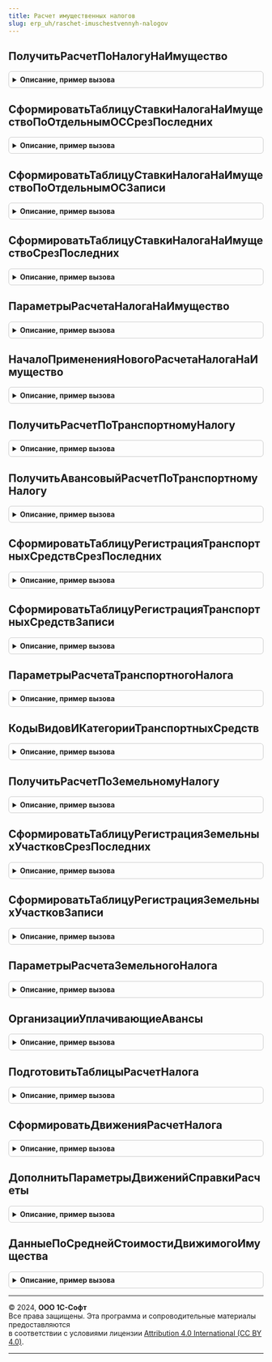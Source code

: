 ```yaml
---
title: Расчет имущественных налогов
slug: erp_uh/raschet-imuschestvennyh-nalogov
---
```



## ПолучитьРасчетПоНалогуНаИмущество
<details style="margin: 1em 0; padding: 0.5em; border: 1px solid #ccc; border-radius: 6px;">

<summary style="font-weight: bold; cursor: pointer;">Описание, пример вызова</summary>

```bsl

// Возвращает результат расчета налога (или аванса по налогу) на имущество.
//
// Параметры:
//  Организация	- СправочникСсылка.Организации - Организация, для которой необходимо выполнить расчет.
//  ПериодРасчета - Дата - Дата расчета.
//  ДополнительныеПараметры - Произвольный - Дополнительные параметры расчета.
//
// Возвращаемое значение:
//  Структура - Результат расчета налога. Имена свойств соответствуют наименованиям регистров сведений, куда записывается
//  результат, а значения свойств - таблицы записей этих регистров (ТаблицаЗначений)
//
Функция ПолучитьРасчетПоНалогуНаИмущество(Организация, ПериодРасчета, ДополнительныеПараметры = Неопределено) Экспорт
```

Пример вызова
```bsl
Результат = РасчетИмущественныхНалогов.ПолучитьРасчетПоНалогуНаИмущество(Организация, ПериодРасчета, ДополнительныеПараметры);
```
</details>

## СформироватьТаблицуСтавкиНалогаНаИмуществоПоОтдельнымОССрезПоследних
<details style="margin: 1em 0; padding: 0.5em; border: 1px solid #ccc; border-radius: 6px;">

<summary style="font-weight: bold; cursor: pointer;">Описание, пример вызова</summary>

```bsl

// Формирует временную таблицу, содержащую срез последних на дату ставок налога на имущество по отдельным ОС.
//
// Параметры:
//  ПараметрыРасчета - 	см. ПараметрыРасчетаНалогаНаИмущество
//  Период - Дата - Дата, на которую нужно получить срез последних.
//  ДополнительныеПараметры - Произвольный - Дополнительные параметры расчета.
//  ИмяТаблицы - Строка	- Имя временной таблицы, по умолчанию "СтавкиНалогаНаИмуществоПоОтдельнымОС_СрезПоследних"
//
Процедура СформироватьТаблицуСтавкиНалогаНаИмуществоПоОтдельнымОССрезПоследних(ПараметрыРасчета, Период, ДополнительныеПараметры = Неопределено, ИмяТаблицы = "") Экспорт
```

Пример вызова
```bsl
РасчетИмущественныхНалогов.СформироватьТаблицуСтавкиНалогаНаИмуществоПоОтдельнымОССрезПоследних(ПараметрыРасчета, Период, ДополнительныеПараметры, ИмяТаблицы);
```
</details>

## СформироватьТаблицуСтавкиНалогаНаИмуществоПоОтдельнымОСЗаписи
<details style="margin: 1em 0; padding: 0.5em; border: 1px solid #ccc; border-radius: 6px;">

<summary style="font-weight: bold; cursor: pointer;">Описание, пример вызова</summary>

```bsl

// Формирует временную таблицу, содержащую записи ставок налога на имущество по отдельным ОС до определенной даты.
//
// Параметры:
//  ПараметрыРасчета - 	см. ПараметрыРасчетаНалогаНаИмущество
//  НачалоПериода - Дата - Дата, с которой нужно получить записи.
//  КонецПериода - Дата - Дата, до которой нужно получить записи.
//  ДополнительныеПараметры - Произвольный - Дополнительные параметры расчета.
//  ИмяТаблицы - Строка	- Имя временной таблицы, по умолчанию "СтавкиНалогаНаИмуществоПоОтдельнымОС_Записи"
//
Процедура СформироватьТаблицуСтавкиНалогаНаИмуществоПоОтдельнымОСЗаписи(ПараметрыРасчета, НачалоПериода, КонецПериода, ДополнительныеПараметры = Неопределено, ИмяТаблицы = "") Экспорт
```

Пример вызова
```bsl
РасчетИмущественныхНалогов.СформироватьТаблицуСтавкиНалогаНаИмуществоПоОтдельнымОСЗаписи(ПараметрыРасчета, НачалоПериода, КонецПериода, ДополнительныеПараметры, ИмяТаблицы);
```
</details>

## СформироватьТаблицуСтавкиНалогаНаИмуществоСрезПоследних
<details style="margin: 1em 0; padding: 0.5em; border: 1px solid #ccc; border-radius: 6px;">

<summary style="font-weight: bold; cursor: pointer;">Описание, пример вызова</summary>

```bsl

// Формирует временную таблицу, содержащую срез последних на дату ставок налога на имущество.
//
// Параметры:
//  ПараметрыРасчета - 	см. ПараметрыРасчетаНалогаНаИмущество
//  Период - Дата - Дата, на которую нужно получить срез последних.
//  ДополнительныеПараметры - Произвольный - Дополнительные параметры расчета.
//  ИмяТаблицы - Строка	- Имя временной таблицы, по умолчанию "СтавкиНалогаНаИмущество_СрезПоследних"
//
Процедура СформироватьТаблицуСтавкиНалогаНаИмуществоСрезПоследних(ПараметрыРасчета, Период, ДополнительныеПараметры = Неопределено, ИмяТаблицы = "") Экспорт
```

Пример вызова
```bsl
РасчетИмущественныхНалогов.СформироватьТаблицуСтавкиНалогаНаИмуществоСрезПоследних(ПараметрыРасчета, Период, ДополнительныеПараметры, ИмяТаблицы);
```
</details>

## ПараметрыРасчетаНалогаНаИмущество
<details style="margin: 1em 0; padding: 0.5em; border: 1px solid #ccc; border-radius: 6px;">

<summary style="font-weight: bold; cursor: pointer;">Описание, пример вызова</summary>

```bsl

// Возвращает параметры расчета налога на имущество
//
// Параметры:
//  Организация				 - СправочникСсылка.Организации - организация, по которовый выполняется расчет налога на имущество
//  ПериодРасчета			 - Дата - окончание периода, за который рассчитывается налог
//  ДополнительныеПараметры	 - Структура, Неопределено - дополнительные параметры расчета
//
// Возвращаемое значение:
//  Структура - параметры расчета налога
//
Функция ПараметрыРасчетаНалогаНаИмущество(Организация, ПериодРасчета, ДополнительныеПараметры = Неопределено) Экспорт
```

Пример вызова
```bsl
Результат = РасчетИмущественныхНалогов.ПараметрыРасчетаНалогаНаИмущество(Организация, ПериодРасчета, ДополнительныеПараметры);
```
</details>

## НачалоПримененияНовогоРасчетаНалогаНаИмущество
<details style="margin: 1em 0; padding: 0.5em; border: 1px solid #ccc; border-radius: 6px;">

<summary style="font-weight: bold; cursor: pointer;">Описание, пример вызова</summary>

```bsl

Функция НачалоПримененияНовогоРасчетаНалогаНаИмущество() Экспорт
```

Пример вызова
```bsl
Результат = РасчетИмущественныхНалогов.НачалоПримененияНовогоРасчетаНалогаНаИмущество() 
```
</details>

## ПолучитьРасчетПоТранспортномуНалогу
<details style="margin: 1em 0; padding: 0.5em; border: 1px solid #ccc; border-radius: 6px;">

<summary style="font-weight: bold; cursor: pointer;">Описание, пример вызова</summary>

```bsl

// Возвращает результат расчета транспортного налога (или аванса по налогу).
//
// Параметры:
//  Организация	- СправочникСсылка.Организации - Организация, для которой необходимо выполнить расчет.
//  ПериодРасчета - Дата - Дата закрытия месяца.
//  ДополнительныеПараметры - Структура - произвольные параметры расчета.
//
// Возвращаемое значение:
//  Структура - Содержит:
//		* Налог - ТаблицаЗначений - Результат расчета налога.
//		* Платон - ТаблицаЗначений - Данные по платону.
//
Функция ПолучитьРасчетПоТранспортномуНалогу(Организация, ПериодРасчета, ДополнительныеПараметры = Неопределено) Экспорт
```

Пример вызова
```bsl
Результат = РасчетИмущественныхНалогов.ПолучитьРасчетПоТранспортномуНалогу(Организация, ПериодРасчета, ДополнительныеПараметры);
```
</details>

## ПолучитьАвансовыйРасчетПоТранспортномуНалогу
<details style="margin: 1em 0; padding: 0.5em; border: 1px solid #ccc; border-radius: 6px;">

<summary style="font-weight: bold; cursor: pointer;">Описание, пример вызова</summary>

```bsl

// Возвращает результат авансового расчета транспортного налога.
//
// Параметры:
//  Организация	- СправочникСсылка.Организации - Организация, для которой необходимо выполнить расчет.
//  ПериодРасчета - Дата - Дата закрытия месяца.
//  ДополнительныеПараметры - Структура - произвольные параметры расчета.
//
// Возвращаемое значение:
//  ТаблицаЗначений - Авансовый расчет налога.
//
Функция ПолучитьАвансовыйРасчетПоТранспортномуНалогу(Организация, ПериодРасчета, ДополнительныеПараметры = Неопределено) Экспорт
```

Пример вызова
```bsl
Результат = РасчетИмущественныхНалогов.ПолучитьАвансовыйРасчетПоТранспортномуНалогу(Организация, ПериодРасчета, ДополнительныеПараметры);
```
</details>

## СформироватьТаблицуРегистрацияТранспортныхСредствСрезПоследних
<details style="margin: 1em 0; padding: 0.5em; border: 1px solid #ccc; border-radius: 6px;">

<summary style="font-weight: bold; cursor: pointer;">Описание, пример вызова</summary>

```bsl

// Формирует временную таблицу, содержащую срез последних на дату регистрации транспортных средств.
//
// Параметры:
//  ПараметрыРасчета - см. ПараметрыРасчетаТранспортногоНалога
//  Период - Дата - Дата, на которую нужно получить срез последних.
//  ДополнительныеПараметры - Произвольный - Дополнительные параметры расчета.
//  ИмяТаблицы - Строка	- Имя временной таблицы, по умолчанию "РегистрацияТранспортныхСредств_СрезПоследних"
//
Процедура СформироватьТаблицуРегистрацияТранспортныхСредствСрезПоследних(ПараметрыРасчета, Период, ДополнительныеПараметры = Неопределено, ИмяТаблицы = "") Экспорт
```

Пример вызова
```bsl
РасчетИмущественныхНалогов.СформироватьТаблицуРегистрацияТранспортныхСредствСрезПоследних(ПараметрыРасчета, Период, ДополнительныеПараметры, ИмяТаблицы);
```
</details>

## СформироватьТаблицуРегистрацияТранспортныхСредствЗаписи
<details style="margin: 1em 0; padding: 0.5em; border: 1px solid #ccc; border-radius: 6px;">

<summary style="font-weight: bold; cursor: pointer;">Описание, пример вызова</summary>

```bsl

// Формирует временную таблицу, содержащую записи регистрации транспортных средств.
//
// Параметры:
//  ПараметрыРасчета - см. ПараметрыРасчетаТранспортногоНалога
//  Период - Дата - Дата, до которой нужно получить записи.
//  ДополнительныеПараметры - Произвольный - Дополнительные параметры расчета.
//  ИмяТаблицы - Строка	- Имя временной таблицы, по умолчанию "РегистрацияТранспортныхСредств_Записи"
//
Процедура СформироватьТаблицуРегистрацияТранспортныхСредствЗаписи(ПараметрыРасчета, Период, ДополнительныеПараметры = Неопределено, ИмяТаблицы = "") Экспорт
```

Пример вызова
```bsl
РасчетИмущественныхНалогов.СформироватьТаблицуРегистрацияТранспортныхСредствЗаписи(ПараметрыРасчета, Период, ДополнительныеПараметры, ИмяТаблицы);
```
</details>

## ПараметрыРасчетаТранспортногоНалога
<details style="margin: 1em 0; padding: 0.5em; border: 1px solid #ccc; border-radius: 6px;">

<summary style="font-weight: bold; cursor: pointer;">Описание, пример вызова</summary>

```bsl

// Возвращает параметры расчета транспортного налога
//
// Параметры:
//  Организация	- СправочникСсылка.Организации - организация, по которовый выполняется расчет налога.
//  ПериодРасчета - Дата - окончание периода, за который рассчитывается налог.
//  ДополнительныеПараметры - Структура, Неопределено - дополнительные параметры расчета.
//
// Возвращаемое значение:
//  Структура - параметры расчета налога:
//  	* Организация - СправочникСсылка.Организации -
//  	* ПериодРасчета - Дата -
//  	* ДатаНачалаПериодаОтчета - Дата -
//  	* ДатаКонцаПериодаОтчета - Дата -
//  	* ГодовойРасчет - Булево -
//  	* МенеджерВременныхТаблиц - МенеджерВременныхТаблиц -
//
Функция ПараметрыРасчетаТранспортногоНалога(Организация, ПериодРасчета, ДополнительныеПараметры = Неопределено) Экспорт
```

Пример вызова
```bsl
Результат = РасчетИмущественныхНалогов.ПараметрыРасчетаТранспортногоНалога(Организация, ПериодРасчета, ДополнительныеПараметры);
```
</details>

## КодыВидовИКатегорииТранспортныхСредств
<details style="margin: 1em 0; padding: 0.5em; border: 1px solid #ccc; border-radius: 6px;">

<summary style="font-weight: bold; cursor: pointer;">Описание, пример вызова</summary>

```bsl

// Возвращает коды видов и категории транспортных средств.
//
// Возвращаемое значение:
//  ТаблицаЗначений - Коды видов и категорий транспортных средств.
Функция КодыВидовИКатегорииТранспортныхСредств() Экспорт
```

Пример вызова
```bsl
Результат = РасчетИмущественныхНалогов.КодыВидовИКатегорииТранспортныхСредств() 
```
</details>

## ПолучитьРасчетПоЗемельномуНалогу
<details style="margin: 1em 0; padding: 0.5em; border: 1px solid #ccc; border-radius: 6px;">

<summary style="font-weight: bold; cursor: pointer;">Описание, пример вызова</summary>

```bsl

// Возвращает результат расчета земельного налога (или аванса по налогу).
//
// Параметры:
//  Организация	- СправочникСсылка.Организации - Организация, для которой необходимо выполнить расчет.
//  ПериодРасчета - Дата - Дата закрытия месяца.
//  ДополнительныеПараметры - Произвольный - Дополнительные параметры расчета.
//
// Возвращаемое значение:
//  Структура - Результат расчета налога. Имена свойств соответствуют наименованиям регистров сведений, куда записывается
//  результат, а значения свойств - таблицы записей этих регистров (ТаблицаЗначений)
//
Функция ПолучитьРасчетПоЗемельномуНалогу(Организация, ПериодРасчета, ДополнительныеПараметры = Неопределено) Экспорт
```

Пример вызова
```bsl
Результат = РасчетИмущественныхНалогов.ПолучитьРасчетПоЗемельномуНалогу(Организация, ПериодРасчета, ДополнительныеПараметры);
```
</details>

## СформироватьТаблицуРегистрацияЗемельныхУчастковСрезПоследних
<details style="margin: 1em 0; padding: 0.5em; border: 1px solid #ccc; border-radius: 6px;">

<summary style="font-weight: bold; cursor: pointer;">Описание, пример вызова</summary>

```bsl

// Формирует временную таблицу, содержащую срез последних на дату регистрации земельных участков.
//
// Параметры:
//  ПараметрыРасчета - см. ПараметрыРасчетаЗемельногоНалога
//  Период - Дата - Дата, на которую нужно получить срез последних.
//  ДополнительныеПараметры - Произвольный - Дополнительные параметры расчета.
//  ИмяТаблицы - Строка	- Имя временной таблицы, по умолчанию "РегистрацияЗемельныхУчастков_СрезПоследних".
//  УсловияВиртуальнойТаблицы - Строка - Условия виртуальной таблицы.
//
Процедура СформироватьТаблицуРегистрацияЗемельныхУчастковСрезПоследних(ПараметрыРасчета, Период, ДополнительныеПараметры, ИмяТаблицы = "", УсловияЗапроса = "") Экспорт
```

Пример вызова
```bsl
РасчетИмущественныхНалогов.СформироватьТаблицуРегистрацияЗемельныхУчастковСрезПоследних(ПараметрыРасчета, Период, ДополнительныеПараметры, ИмяТаблицы, УсловияЗапроса);
```
</details>

## СформироватьТаблицуРегистрацияЗемельныхУчастковЗаписи
<details style="margin: 1em 0; padding: 0.5em; border: 1px solid #ccc; border-radius: 6px;">

<summary style="font-weight: bold; cursor: pointer;">Описание, пример вызова</summary>

```bsl

// Формирует временную таблицу, содержащую записи регистрации земельных участков до определенной даты.
//
// Параметры:
//  ПараметрыРасчета - см. ПараметрыРасчетаЗемельногоНалога
//  Период - Дата - Дата, до которой нужно получить записи.
//  ДополнительныеПараметры - Произвольный - Дополнительные параметры расчета.
//  ИмяТаблицы - Строка	- Имя временной таблицы, по умолчанию "РегистрацияЗемельныхУчастков_Записи"
//
Процедура СформироватьТаблицуРегистрацияЗемельныхУчастковЗаписи(ПараметрыРасчета, Период, ДополнительныеПараметры, ИмяТаблицы = "") Экспорт
```

Пример вызова
```bsl
РасчетИмущественныхНалогов.СформироватьТаблицуРегистрацияЗемельныхУчастковЗаписи(ПараметрыРасчета, Период, ДополнительныеПараметры, ИмяТаблицы);
```
</details>

## ПараметрыРасчетаЗемельногоНалога
<details style="margin: 1em 0; padding: 0.5em; border: 1px solid #ccc; border-radius: 6px;">

<summary style="font-weight: bold; cursor: pointer;">Описание, пример вызова</summary>

```bsl

// Возвращает параметры расчета земельного налога
//
// Параметры:
//  Организация	- СправочникСсылка.Организации - организация, по которовый выполняется расчет налога.
//  ПериодРасчета - Дата - окончание периода, за который рассчитывается налог.
//  ДополнительныеПараметры - Структура, Неопределено - дополнительные параметры расчета.
//
// Возвращаемое значение:
//  Структура - параметры расчета налога:
//  	* Организация - СправочникСсылка.Организации -
//  	* ПериодРасчета - Дата -
//  	* ДатаНачалаПериодаОтчета - Дата -
//  	* ДатаКонцаПериодаОтчета - Дата -
//  	* ГодовойРасчет - Булево -
//  	* МенеджерВременныхТаблиц - МенеджерВременныхТаблиц -
//
Функция ПараметрыРасчетаЗемельногоНалога(Организация, ПериодРасчета, ДополнительныеПараметры) Экспорт
```

Пример вызова
```bsl
Результат = РасчетИмущественныхНалогов.ПараметрыРасчетаЗемельногоНалога(Организация, ПериодРасчета, ДополнительныеПараметры) 
```
</details>

## ОрганизацииУплачивающиеАвансы
<details style="margin: 1em 0; padding: 0.5em; border: 1px solid #ccc; border-radius: 6px;">

<summary style="font-weight: bold; cursor: pointer;">Описание, пример вызова</summary>

```bsl

Функция ОрганизацииУплачивающиеАвансы(Организация, Период, Налог, ОднаОрганизация = Истина) Экспорт
```

Пример вызова
```bsl
Результат = РасчетИмущественныхНалогов.ОрганизацииУплачивающиеАвансы(Организация, Период, Налог, ОднаОрганизация);
```
</details>

## ПодготовитьТаблицыРасчетНалога
<details style="margin: 1em 0; padding: 0.5em; border: 1px solid #ccc; border-radius: 6px;">

<summary style="font-weight: bold; cursor: pointer;">Описание, пример вызова</summary>

```bsl

// Возвращает таблицы выполнения регламентных операций расчета имущественных налогов.
//
// Параметры:
//  ТаблицаРеквизиты		 - ТаблицаЗначений	 - Таблица реквизитов документа.
//  Отказ					 - Булево			 - Флаг отказа проведения.
//  ДополнительныеПараметры	 - Структура		 - Дополнительные параметры.
//
// Возвращаемое значение:
//  Структура - Таблицы расчета налога:
//  				* ТаблицаСправкиРасчета - ТаблицаЗначений - Справка-расчет налога.
//  				* ТаблицаРасходыПоНалогу - ТаблицаЗначений - Отражение расходов по налогу.
//
Функция ПодготовитьТаблицыРасчетНалога(ТаблицаРеквизиты, Отказ, ДополнительныеПараметры = Неопределено) Экспорт
```

Пример вызова
```bsl
Результат = РасчетИмущественныхНалогов.ПодготовитьТаблицыРасчетНалога(ТаблицаРеквизиты, Отказ, ДополнительныеПараметры);
```
</details>

## СформироватьДвиженияРасчетНалога
<details style="margin: 1em 0; padding: 0.5em; border: 1px solid #ccc; border-radius: 6px;">

<summary style="font-weight: bold; cursor: pointer;">Описание, пример вызова</summary>

```bsl

// Формирует движения регистров по данным расчета налога.
//
// Параметры:
//  ТаблицыНачислениеНалога	 - Структура - Содержит таблицы с результатами расчета налога.
//  ТаблицаРеквизитов		 - ТаблицаЗначений	 - Таблица реквизитов документа.
//  Движения				 - КоллекцияДвижений - Движения документа.
//  Отказ					 - Булево			 - Признак отказа от формирования движений.
//
Процедура СформироватьДвиженияРасчетНалога(ТаблицыНачислениеНалога, ТаблицаРеквизитов, Движения, Отказ, ДополнительныеПараметры = Неопределено) Экспорт
```

Пример вызова
```bsl
РасчетИмущественныхНалогов.СформироватьДвиженияРасчетНалога(ТаблицыНачислениеНалога, ТаблицаРеквизитов, Движения, Отказ, ДополнительныеПараметры);
```
</details>

## ДополнитьПараметрыДвиженийСправкиРасчеты
<details style="margin: 1em 0; padding: 0.5em; border: 1px solid #ccc; border-radius: 6px;">

<summary style="font-weight: bold; cursor: pointer;">Описание, пример вызова</summary>

```bsl

// Добавляет в состав параметров таблицу значений со структурой колонок для справки - расчета.
//
// Параметры:
//  Параметры				 - Структура	 - Содержит параметры формирования движений для справки-расчета.
//  Реквизиты				 - СтрокаТаблицыЗначений - Содержит поля:
//                                 * ВидНалога - ПеречислениеСсылка.ВидыИмущественныхНалогов - Вид налога
//  ТаблицаСправкиРасчета	 - ТаблицаЗначений		 - По структуре соответствует регистру сведений для соответствующего налога
//  		(РасчетТранспортногоНалога и др.).
//
Процедура ДополнитьПараметрыДвиженийСправкиРасчеты(Параметры, Реквизиты, ТаблицыСправокРасчетов) Экспорт
```

Пример вызова
```bsl
РасчетИмущественныхНалогов.ДополнитьПараметрыДвиженийСправкиРасчеты(Параметры, Реквизиты, ТаблицыСправокРасчетов) 
```
</details>

## ДанныеПоСреднейСтоимостиДвижимогоИмущества
<details style="margin: 1em 0; padding: 0.5em; border: 1px solid #ccc; border-radius: 6px;">

<summary style="font-weight: bold; cursor: pointer;">Описание, пример вызова</summary>

```bsl

// Возвращает результат расчета среднегодовой стоимости движмого имущества.
//
// Параметры:
//  Организации		- Массив, Фиксированный массив элементов типа СправочникСсылка.Организации -
//					  Организация и ее подразделения на выделенном балансе,
//					  по которым нужно рассчитать среднегодовую стоимость движимого имущества .
//  ДатаНачала		- Дата - Начало отчетного периода (года).
//  ДатаОкончания	- Дата - Окончание отчетного периода (года).
//
// Возвращаемое значение:
//  ТаблицаЗначений - Результат расчета среднегодовой стоимости имущества.
//
Функция ДанныеПоСреднейСтоимостиДвижимогоИмущества(Организации, ДатаНачала, ДатаОкончания) Экспорт
```

Пример вызова
```bsl
Результат = РасчетИмущественныхНалогов.ДанныеПоСреднейСтоимостиДвижимогоИмущества(Организации, ДатаНачала, ДатаОкончания) 
```
</details>

---

© 2024, **ООО 1С-Софт**  
Все права защищены. Эта программа и сопроводительные материалы предоставляются  
в соответствии с условиями лицензии [Attribution 4.0 International (CC BY 4.0)](https://creativecommons.org/licenses/by/4.0/legalcode).

---
